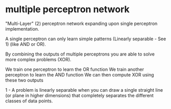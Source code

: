 # multiple perceptron network
"Multi-Layer" (2) perceptron network expanding upon single perceptron implementation.


A single perceptron can only learn simple patterns (Linearly separable - See 1) (like AND or OR).

By combining the outputs of multiple perceptrons you are able to solve more complex problems (XOR).

We train one perceptron to learn the OR function
We train another perceptron to learn the AND function
We can then compute XOR using these two outputs










1 - A problem is linearly separable when you can draw a single straight line (or plane in higher dimensions) that completely separates the different classes of data points.

